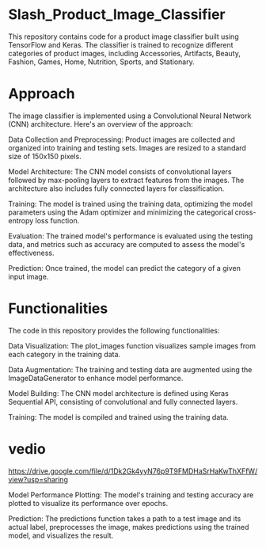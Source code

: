 # Slash_Product_Image_Classifier

This repository contains code for a product image classifier built using TensorFlow and Keras. The classifier is trained to recognize different categories of product images, including Accessories, Artifacts, Beauty, Fashion, Games, Home, Nutrition, Sports, and Stationary.

# Approach
The image classifier is implemented using a Convolutional Neural Network (CNN) architecture. Here's an overview of the approach:

Data Collection and Preprocessing: Product images are collected and organized into training and testing sets. Images are resized to a standard size of 150x150 pixels.

Model Architecture: The CNN model consists of convolutional layers followed by max-pooling layers to extract features from the images. The architecture also includes fully connected layers for classification.

Training: The model is trained using the training data, optimizing the model parameters using the Adam optimizer and minimizing the categorical cross-entropy loss function.

Evaluation: The trained model's performance is evaluated using the testing data, and metrics such as accuracy are computed to assess the model's effectiveness.

Prediction: Once trained, the model can predict the category of a given input image.

# Functionalities
The code in this repository provides the following functionalities:

Data Visualization: The plot_images function visualizes sample images from each category in the training data.

Data Augmentation: The training and testing data are augmented using the ImageDataGenerator to enhance model performance.

Model Building: The CNN model architecture is defined using Keras Sequential API, consisting of convolutional and fully connected layers.

Training: The model is compiled and trained using the training data.

# vedio
https://drive.google.com/file/d/1Dk2Gk4yyN76p9T9FMDHaSrHaKwThXFfW/view?usp=sharing

Model Performance Plotting: The model's training and testing accuracy are plotted to visualize its performance over epochs.

Prediction: The predictions function takes a path to a test image and its actual label, preprocesses the image, makes predictions using the trained model, and visualizes the result.
